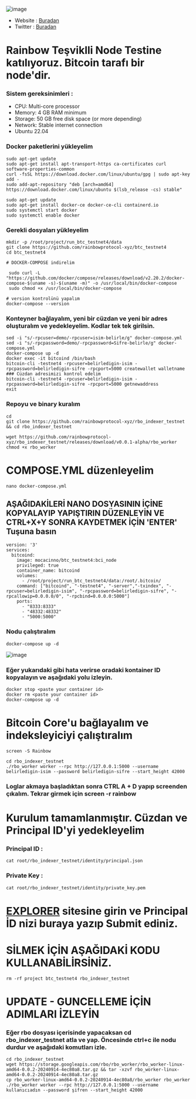 ![image](https://github.com/user-attachments/assets/98a5336f-4c80-49d0-8b0a-9008b0a9dd22)

- Website : [Buradan](https://docs.rainbowprotocol.xyz/)
- Twitter : [Buradan](https://x.com/rbo_protocol)

# Rainbow Teşviklli Node Testine katılıyoruz. Bitcoin tarafı bir node'dir. 

### Sistem gereksinimleri : 
- CPU: Multi-core processor
- Memory: 4 GB RAM minimum
- Storage: 50 GB free disk space (or more depending)
- Network: Stable internet connection
- Ubuntu 22.04 

### Docker paketlerini yükleyelim
```console
sudo apt-get update
sudo apt-get install apt-transport-https ca-certificates curl software-properties-common
curl -fsSL https://download.docker.com/linux/ubuntu/gpg | sudo apt-key add -
sudo add-apt-repository "deb [arch=amd64] https://download.docker.com/linux/ubuntu $(lsb_release -cs) stable"

sudo apt-get update
sudo apt-get install docker-ce docker-ce-cli containerd.io
sudo systemctl start docker
sudo systemctl enable docker
```

### Gerekli dosyaları yükleyelim
```console
mkdir -p /root/project/run_btc_testnet4/data
git clone https://github.com/rainbowprotocol-xyz/btc_testnet4
cd btc_testnet4

# DOCKER-COMPOSE indirelim

 sudo curl -L "https://github.com/docker/compose/releases/download/v2.20.2/docker-compose-$(uname -s)-$(uname -m)" -o /usr/local/bin/docker-compose
 sudo chmod +x /usr/local/bin/docker-compose

# version kontrolünü yapalım
docker-compose --version
```
### Konteyner bağlayalım, yeni bir cüzdan ve yeni bir adres oluşturalım ve yedekleyelim. Kodlar tek tek girilsin.
```console
sed -i "s/-rpcuser=demo/-rpcuser=isim-belirle/g" docker-compose.yml
sed -i "s/-rpcpassword=demo/-rpcpassword=Sifre-belirle/g" docker-compose.yml
docker-compose up -d
docker exec -it bitcoind /bin/bash
bitcoin-cli -testnet4 -rpcuser=belirledigin-isim -rpcpassword=belirledigin-sifre -rpcport=5000 createwallet walletname
### Cüzdan adresimizi kontrol edelim
bitcoin-cli -testnet4 -rpcuser=belirledigin-isim -rpcpassword=belirledigin-sifre -rpcport=5000 getnewaddress
exit
```
### Repoyu ve binary kuralım
```console
cd
git clone https://github.com/rainbowprotocol-xyz/rbo_indexer_testnet && cd rbo_indexer_testnet

wget https://github.com/rainbowprotocol-xyz/rbo_indexer_testnet/releases/download/v0.0.1-alpha/rbo_worker
chmod +x rbo_worker
```
# COMPOSE.YML düzenleyelim
```console
nano docker-compose.yml
```
## AŞAĞIDAKİLERİ NANO DOSYASININ İÇİNE KOPYALAYIP YAPIŞTIRIN DÜZENLEYİN VE CTRL+X+Y SONRA KAYDETMEK İÇİN 'ENTER' Tuşuna basın
```console
version: '3'
services:
  bitcoind:
    image: mocacinno/btc_testnet4:bci_node
    privileged: true
    container_name: bitcoind
    volumes:
      - /root/project/run_btc_testnet4/data:/root/.bitcoin/
    command: ["bitcoind", "-testnet4", "-server","-txindex", "-rpcuser=belirledigin-isim", "-rpcpassword=belirledigin-sifre", "-rpcallowip=0.0.0.0/0", "-rpcbind=0.0.0.0:5000"]
    ports:
      - "8333:8333"
      - "48332:48332"
      - "5000:5000"
```
### Nodu çalıştıralım
```console
docker-compose up -d
```

![image](https://github.com/user-attachments/assets/24464fd1-e84e-473b-8da8-897b5fb87ef4)
### Eğer yukarıdaki gibi hata verirse oradaki kontainer ID kopyalayın ve aşağıdaki yolu izleyin.
```console
docker stop <paste your container id>
docker rm <paste your container id>
docker-compose up -d
```

# Bitcoin Core'u bağlayalım ve indeksleyiciyi çalıştıralım
```console
screen -S Rainbow
```
```console
cd rbo_indexer_testnet
./rbo_worker worker --rpc http://127.0.0.1:5000 --username belirledigin-isim --password belirledigin-sifre --start_height 42000
```
### Loglar akmaya başladıktan sonra CTRL A + D yapıp screenden çıkalım. Tekrar girmek için screen -r rainbow

# Kurulum tamamlanmıştır. Cüzdan ve Principal ID'yi yedekleyelim
### Principal ID : 
```console
cat root/rbo_indexer_testnet/identity/principal.json
```
### Private Key : 
```console
cat root/rbo_indexer_testnet/identity/private_key.pem
```

# [EXPLORER](https://testnet.rainbowprotocol.xyz/explorer) sitesine girin ve Principal İD nizi buraya yazıp Submit ediniz.

# SİLMEK İÇİN AŞAĞIDAKİ KODU KULLANABİLİRSİNİZ.
```console
rm -rf project btc_testnet4 rbo_indexer_testnet
```


# UPDATE - GUNCELLEME İÇİN ADIMLARI İZLEYİN
### Eğer rbo dosyası içerisinde yapacaksan cd rbo_indexer_testnet atla ve yap. Öncesinde ctrl+c ile nodu durdur ve aşağıdaki komutları izle.
```console
cd rbo_indexer_testnet
wget https://storage.googleapis.com/rbo/rbo_worker/rbo_worker-linux-amd64-0.0.2-20240914-4ec80a8.tar.gz && tar -xzvf rbo_worker-linux-amd64-0.0.2-20240914-4ec80a8.tar.gz
cp rbo_worker-linux-amd64-0.0.2-20240914-4ec80a8/rbo_worker rbo_worker
./rbo_worker worker --rpc http://127.0.0.1:5000 --username kullanıcıadın --password şifren --start_height 42000
```
